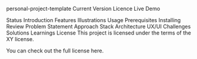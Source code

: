 personal-project-template
Current Version Licence Live Demo

Status
Introduction
Features
Illustrations
Usage
Prerequisites
Installing
Review
Problem Statement
Approach
Stack
Architecture
UX/UI
Challenges
Solutions
Learnings
License
This project is licensed under the terms of the XY license.

You can check out the full license here.

